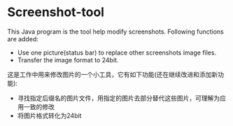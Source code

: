Screenshot-tool
===============

This Java program is the tool help modify screenshots. Following functions are added:

* Use one picture(status bar) to replace other screenshots image files.
* Transfer the image format to 24bit.

这是工作中用来修改图片的一个小工具，它有如下功能(还在继续改进和添加新功能): 

* 寻找指定后缀名的图片文件，用指定的图片去部分替代这些图片，可理解为应用一致的修改
* 将图片格式转化为24bit